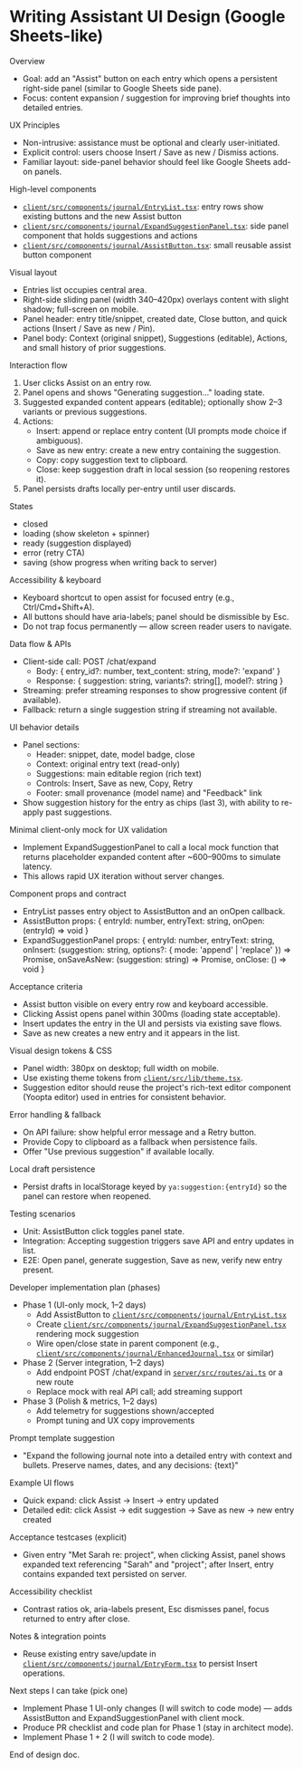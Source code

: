 # Writing Assistant UI Design (Google Sheets-like)

Overview

- Goal: add an "Assist" button on each entry which opens a persistent right-side panel (similar to Google Sheets side pane).
- Focus: content expansion / suggestion for improving brief thoughts into detailed entries.

UX Principles

- Non-intrusive: assistance must be optional and clearly user-initiated.
- Explicit control: users choose Insert / Save as new / Dismiss actions.
- Familiar layout: side-panel behavior should feel like Google Sheets add-on panels.

High-level components

- [`client/src/components/journal/EntryList.tsx`](client/src/components/journal/EntryList.tsx:1): entry rows show existing buttons and the new Assist button
- [`client/src/components/journal/ExpandSuggestionPanel.tsx`](client/src/components/journal/ExpandSuggestionPanel.tsx:1): side panel component that holds suggestions and actions
- [`client/src/components/journal/AssistButton.tsx`](client/src/components/journal/AssistButton.tsx:1): small reusable assist button component

Visual layout

- Entries list occupies central area.
- Right-side sliding panel (width 340–420px) overlays content with slight shadow; full-screen on mobile.
- Panel header: entry title/snippet, created date, Close button, and quick actions (Insert / Save as new / Pin).
- Panel body: Context (original snippet), Suggestions (editable), Actions, and small history of prior suggestions.

Interaction flow

1. User clicks Assist on an entry row.
2. Panel opens and shows "Generating suggestion..." loading state.
3. Suggested expanded content appears (editable); optionally show 2–3 variants or previous suggestions.
4. Actions:
   - Insert: append or replace entry content (UI prompts mode choice if ambiguous).
   - Save as new entry: create a new entry containing the suggestion.
   - Copy: copy suggestion text to clipboard.
   - Close: keep suggestion draft in local session (so reopening restores it).
5. Panel persists drafts locally per-entry until user discards.

States

- closed
- loading (show skeleton + spinner)
- ready (suggestion displayed)
- error (retry CTA)
- saving (show progress when writing back to server)

Accessibility & keyboard

- Keyboard shortcut to open assist for focused entry (e.g., Ctrl/Cmd+Shift+A).
- All buttons should have aria-labels; panel should be dismissible by Esc.
- Do not trap focus permanently — allow screen reader users to navigate.

Data flow & APIs

- Client-side call: POST /chat/expand
  - Body: { entry_id?: number, text_content: string, mode?: 'expand' }
  - Response: { suggestion: string, variants?: string[], model?: string }
- Streaming: prefer streaming responses to show progressive content (if available).
- Fallback: return a single suggestion string if streaming not available.

UI behavior details

- Panel sections:
  - Header: snippet, date, model badge, close
  - Context: original entry text (read-only)
  - Suggestions: main editable region (rich text)
  - Controls: Insert, Save as new, Copy, Retry
  - Footer: small provenance (model name) and "Feedback" link
- Show suggestion history for the entry as chips (last 3), with ability to re-apply past suggestions.

Minimal client-only mock for UX validation

- Implement ExpandSuggestionPanel to call a local mock function that returns placeholder expanded content after ~600–900ms to simulate latency.
- This allows rapid UX iteration without server changes.

Component props and contract

- EntryList passes entry object to AssistButton and an onOpen callback.
- AssistButton props: { entryId: number, entryText: string, onOpen: (entryId) => void }
- ExpandSuggestionPanel props: {
  entryId: number,
  entryText: string,
  onInsert: (suggestion: string, options?: { mode: 'append' | 'replace' }) => Promise<void>,
  onSaveAsNew: (suggestion: string) => Promise<void>,
  onClose: () => void
  }

Acceptance criteria

- Assist button visible on every entry row and keyboard accessible.
- Clicking Assist opens panel within 300ms (loading state acceptable).
- Insert updates the entry in the UI and persists via existing save flows.
- Save as new creates a new entry and it appears in the list.

Visual design tokens & CSS

- Panel width: 380px on desktop; full width on mobile.
- Use existing theme tokens from [`client/src/lib/theme.tsx`](client/src/lib/theme.tsx:1).
- Suggestion editor should reuse the project's rich-text editor component (Yoopta editor) used in entries for consistent behavior.

Error handling & fallback

- On API failure: show helpful error message and a Retry button.
- Provide Copy to clipboard as a fallback when persistence fails.
- Offer "Use previous suggestion" if available locally.

Local draft persistence

- Persist drafts in localStorage keyed by `ya:suggestion:{entryId}` so the panel can restore when reopened.

Testing scenarios

- Unit: AssistButton click toggles panel state.
- Integration: Accepting suggestion triggers save API and entry updates in list.
- E2E: Open panel, generate suggestion, Save as new, verify new entry present.

Developer implementation plan (phases)

- Phase 1 (UI-only mock, 1–2 days)
  - Add AssistButton to [`client/src/components/journal/EntryList.tsx`](client/src/components/journal/EntryList.tsx:1)
  - Create [`client/src/components/journal/ExpandSuggestionPanel.tsx`](client/src/components/journal/ExpandSuggestionPanel.tsx:1) rendering mock suggestion
  - Wire open/close state in parent component (e.g., [`client/src/components/journal/EnhancedJournal.tsx`](client/src/components/journal/EnhancedJournal.tsx:1) or similar)
- Phase 2 (Server integration, 1–2 days)
  - Add endpoint POST /chat/expand in [`server/src/routes/ai.ts`](server/src/routes/ai.ts:100) or a new route
  - Replace mock with real API call; add streaming support
- Phase 3 (Polish & metrics, 1–2 days)
  - Add telemetry for suggestions shown/accepted
  - Prompt tuning and UX copy improvements

Prompt template suggestion

- "Expand the following journal note into a detailed entry with context and bullets. Preserve names, dates, and any decisions: {text}"

Example UI flows

- Quick expand: click Assist -> Insert -> entry updated
- Detailed edit: click Assist -> edit suggestion -> Save as new -> new entry created

Acceptance testcases (explicit)

- Given entry "Met Sarah re: project", when clicking Assist, panel shows expanded text referencing "Sarah" and "project"; after Insert, entry contains expanded text persisted on server.

Accessibility checklist

- Contrast ratios ok, aria-labels present, Esc dismisses panel, focus returned to entry after close.

Notes & integration points

- Reuse existing entry save/update in [`client/src/components/journal/EntryForm.tsx`](client/src/components/journal/EntryForm.tsx:1) to persist Insert operations.

Next steps I can take (pick one)

- Implement Phase 1 UI-only changes (I will switch to code mode) — adds AssistButton and ExpandSuggestionPanel with client mock.
- Produce PR checklist and code plan for Phase 1 (stay in architect mode).
- Implement Phase 1 + 2 (I will switch to code mode).

End of design doc.
